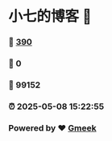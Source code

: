 # 小七的博客 :link:  
### :page_facing_up: [390](/tag.html) 
### :speech_balloon: 0 
### :hibiscus: 99152 
### :alarm_clock: 2025-05-08 15:22:55 
### Powered by :heart: [Gmeek](https://github.com/Meekdai/Gmeek)
